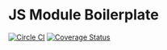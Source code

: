 # JS Module Boilerplate
[![Circle CI](https://circleci.com/gh/nathanmarks/js-module-boilerplate.svg?style=svg)](https://circleci.com/gh/nathanmarks/js-module-boilerplate) [![Coverage Status](https://coveralls.io/repos/nathanmarks/js-module-boilerplate/badge.svg?branch=master&service=github)](https://coveralls.io/github/nathanmarks/js-module-boilerplate?branch=master)


